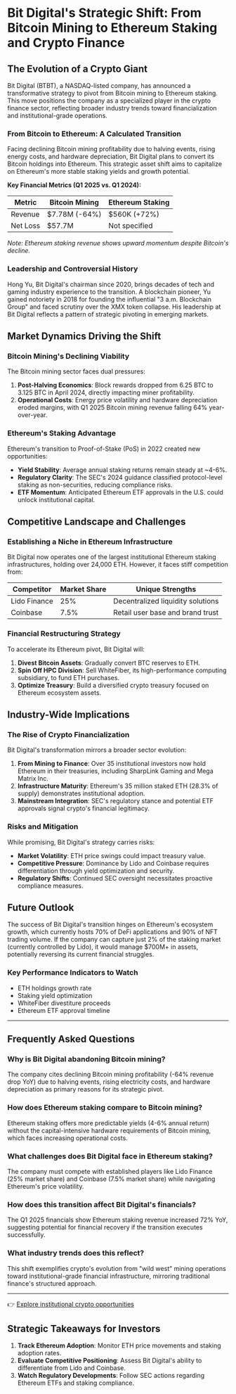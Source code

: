 # Bit Digital's Strategic Shift: From Bitcoin Mining to Ethereum Staking and Crypto Finance  

## The Evolution of a Crypto Giant  

Bit Digital (BTBT), a NASDAQ-listed company, has announced a transformative strategy to pivot from Bitcoin mining to Ethereum staking. This move positions the company as a specialized player in the crypto finance sector, reflecting broader industry trends toward financialization and institutional-grade operations.  

### From Bitcoin to Ethereum: A Calculated Transition  

Facing declining Bitcoin mining profitability due to halving events, rising energy costs, and hardware depreciation, Bit Digital plans to convert its Bitcoin holdings into Ethereum. This strategic asset shift aims to capitalize on Ethereum's more stable staking yields and growth potential.  

**Key Financial Metrics (Q1 2025 vs. Q1 2024):**  

| Metric                | Bitcoin Mining | Ethereum Staking |  
|-----------------------|----------------|------------------|  
| Revenue               | $7.78M (-64%)  | $560K (+72%)     |  
| Net Loss              | $57.7M         | Not specified    |  

*Note: Ethereum staking revenue shows upward momentum despite Bitcoin's decline.*  

### Leadership and Controversial History  

Hong Yu, Bit Digital's chairman since 2020, brings decades of tech and gaming industry experience to the transition. A blockchain pioneer, Yu gained notoriety in 2018 for founding the influential "3 a.m. Blockchain Group" and faced scrutiny over the XMX token collapse. His leadership at Bit Digital reflects a pattern of strategic pivoting in emerging markets.  

## Market Dynamics Driving the Shift  

### Bitcoin Mining's Declining Viability  

The Bitcoin mining sector faces dual pressures:  

1. **Post-Halving Economics**: Block rewards dropped from 6.25 BTC to 3.125 BTC in April 2024, directly impacting miner profitability.  
2. **Operational Costs**: Energy price volatility and hardware depreciation eroded margins, with Q1 2025 Bitcoin mining revenue falling 64% year-over-year.  

### Ethereum's Staking Advantage  

Ethereum's transition to Proof-of-Stake (PoS) in 2022 created new opportunities:  

- **Yield Stability**: Average annual staking returns remain steady at ~4-6%.  
- **Regulatory Clarity**: The SEC's 2024 guidance classified protocol-level staking as non-securities, reducing compliance risks.  
- **ETF Momentum**: Anticipated Ethereum ETF approvals in the U.S. could unlock institutional capital.  

## Competitive Landscape and Challenges  

### Establishing a Niche in Ethereum Infrastructure  

Bit Digital now operates one of the largest institutional Ethereum staking infrastructures, holding over 24,000 ETH. However, it faces stiff competition from:  

| Competitor   | Market Share | Unique Strengths |  
|--------------|--------------|------------------|  
| Lido Finance | 25%          | Decentralized liquidity solutions |  
| Coinbase     | 7.5%         | Retail user base and brand trust |  

### Financial Restructuring Strategy  

To accelerate its Ethereum pivot, Bit Digital will:  

1. **Divest Bitcoin Assets**: Gradually convert BTC reserves to ETH.  
2. **Spin Off HPC Division**: Sell WhiteFiber, its high-performance computing subsidiary, to fund ETH purchases.  
3. **Optimize Treasury**: Build a diversified crypto treasury focused on Ethereum ecosystem assets.  

## Industry-Wide Implications  

### The Rise of Crypto Financialization  

Bit Digital's transformation mirrors a broader sector evolution:  

1. **From Mining to Finance**: Over 35 institutional investors now hold Ethereum in their treasuries, including SharpLink Gaming and Mega Matrix Inc.  
2. **Infrastructure Maturity**: Ethereum's 35 million staked ETH (28.3% of supply) demonstrates institutional adoption.  
3. **Mainstream Integration**: SEC's regulatory stance and potential ETF approvals signal crypto's financial legitimacy.  

### Risks and Mitigation  

While promising, Bit Digital's strategy carries risks:  

- **Market Volatility**: ETH price swings could impact treasury value.  
- **Competitive Pressure**: Dominance by Lido and Coinbase requires differentiation through yield optimization and security.  
- **Regulatory Shifts**: Continued SEC oversight necessitates proactive compliance measures.  

## Future Outlook  

The success of Bit Digital's transition hinges on Ethereum's ecosystem growth, which currently hosts 70% of DeFi applications and 90% of NFT trading volume. If the company can capture just 2% of the staking market (currently controlled by Lido), it would manage $700M+ in assets, potentially reversing its current financial struggles.  

### Key Performance Indicators to Watch  

- ETH holdings growth rate  
- Staking yield optimization  
- WhiteFiber divestiture proceeds  
- Ethereum ETF approval timeline  

---

## Frequently Asked Questions  

### Why is Bit Digital abandoning Bitcoin mining?  
The company cites declining Bitcoin mining profitability (-64% revenue drop YoY) due to halving events, rising electricity costs, and hardware depreciation as primary reasons for its strategic pivot.  

### How does Ethereum staking compare to Bitcoin mining?  
Ethereum staking offers more predictable yields (4-6% annual return) without the capital-intensive hardware requirements of Bitcoin mining, which faces increasing operational costs.  

### What challenges does Bit Digital face in Ethereum staking?  
The company must compete with established players like Lido Finance (25% market share) and Coinbase (7.5% market share) while navigating Ethereum's price volatility.  

### How does this transition affect Bit Digital's financials?  
The Q1 2025 financials show Ethereum staking revenue increased 72% YoY, suggesting potential for financial recovery if the transition executes successfully.  

### What industry trends does this reflect?  
This shift exemplifies crypto's evolution from "wild west" mining operations toward institutional-grade financial infrastructure, mirroring traditional finance's structured approach.  

---

👉 [Explore institutional crypto opportunities](https://bit.ly/okx-bonus)  

## Strategic Takeaways for Investors  

1. **Track Ethereum Adoption**: Monitor ETH price movements and staking adoption rates.  
2. **Evaluate Competitive Positioning**: Assess Bit Digital's ability to differentiate from Lido and Coinbase.  
3. **Watch Regulatory Developments**: Follow SEC actions regarding Ethereum ETFs and staking compliance.  